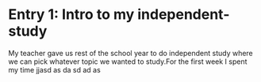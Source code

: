 # Entry 1: Intro to my independent-study
My teacher gave us rest of the school year to do independent study where we can pick whatever topic we wanted to study.For the first week I spent my time 
jjasd
as
da
sd
ad
as
